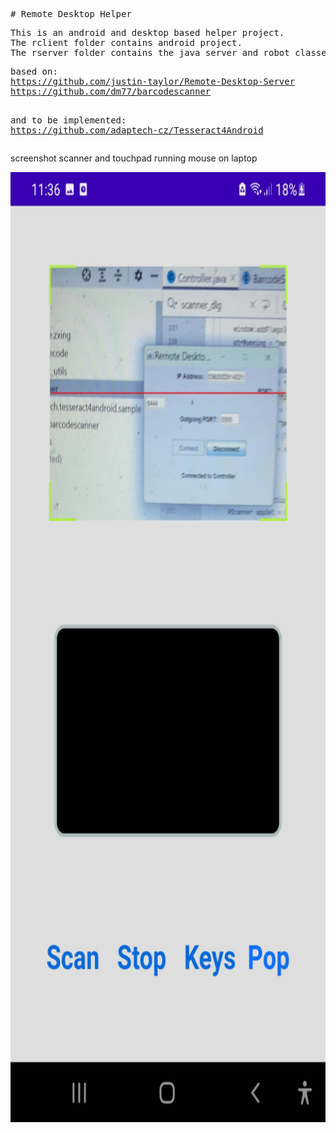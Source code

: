<head>
<meta http-equiv="Content-Type" content="text/html; charset=windows-1252">
</head>
<pre># Remote Desktop Helper  </pre>
<pre>This is an android and desktop based helper project.
The rclient folder contains android project.
The rserver folder contains the java server and robot classes.  </pre>
<pre>based on:
<a href="https://github.com/justin-taylor/Remote-Desktop-Server">https://github.com/justin-taylor/Remote-Desktop-Server</a>
<a href="https://github.com/dm77/barcodescanner">https://github.com/dm77/barcodescanner</a>

and to be implemented:
<a href="https://github.com/adaptech-cz/Tesseract4Android">https://github.com/adaptech-cz/Tesseract4Android</a>
</pre>
<p>screenshot scanner and touchpad running mouse on laptop</p>
<p>
<img alt="screenshot" height="1520" src="Screenshot_20230321-113614_Desktop%20Remote.jpg" width="720"></p>

